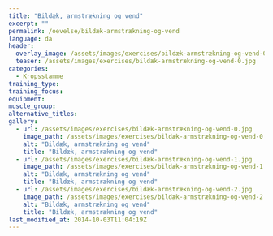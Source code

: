 ```yaml
---
title: "Bildæk, armstrækning og vend"
excerpt: ""
permalink: /oevelse/bildæk-armstrækning-og-vend
language: da
header:
  overlay_image: /assets/images/exercises/bildæk-armstrækning-og-vend-0.jpg
  teaser: /assets/images/exercises/bildæk-armstrækning-og-vend-0.jpg
categories:
  - Kropsstamme
training_type: 
training_focus: 
equipment:
muscle_group:
alternative_titles:
gallery:
  - url: /assets/images/exercises/bildæk-armstrækning-og-vend-0.jpg
    image_path: /assets/images/exercises/bildæk-armstrækning-og-vend-0.jpg
    alt: "Bildæk, armstrækning og vend"
    title: "Bildæk, armstrækning og vend"
  - url: /assets/images/exercises/bildæk-armstrækning-og-vend-1.jpg
    image_path: /assets/images/exercises/bildæk-armstrækning-og-vend-1.jpg
    alt: "Bildæk, armstrækning og vend"
    title: "Bildæk, armstrækning og vend"
  - url: /assets/images/exercises/bildæk-armstrækning-og-vend-2.jpg
    image_path: /assets/images/exercises/bildæk-armstrækning-og-vend-2.jpg
    alt: "Bildæk, armstrækning og vend"
    title: "Bildæk, armstrækning og vend"
last_modified_at: 2014-10-03T11:04:19Z
---
```




